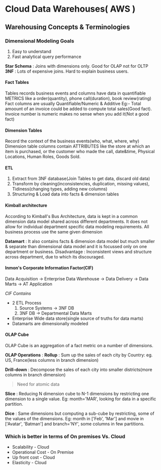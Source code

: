 # Cloud Data Warehouses( AWS )

## Warehousing Concepts & Terminologies

### Dimensional Modeling Goals
1. Easy to understand
2. Fast analytical query performance

**Star Schema** : Joins with dimensions only. Good for OLAP not for OLTP   
**3NF** : Lots of expensive joins. Hard to explain business users. 

#### Fact Tables
Tables records business events and columns have data in quantifiable METRICS like a order(quantity), phone call(duration), book review(rating)
Fact columns are usually Quantifiable/Numeric & Additive
Eg:- Total amoount of an invoice could be added to compute total sales(Good fact). Invoice number is numeric makes no sense when you add it(Not a good fact)

#### Dimension Tables
Record the context of the business events(who, what, where, why)
Dimension table columns contain ATTRIBUTES like the store at which an item is purchased, or the customer who made the call, date&time, Physical Locations, Human Roles, Goods Sold. 

#### ETL
1. Extract from 3NF database(Join Tables to get data, discard old data)
2. Transform by cleaning(inconsistencies, duplication, missing values), Tidiness(changing types, adding new columns)
3. Structuring & Load data into facts & dimension tables

#### Kimball architecture
According to Kimball's Bus Architecture, data is kept in a common dimension data model shared across different departments. It does not allow for individual department specific data modeling requirements.
All business process use the same given dimension

**Datamart** : It also contains facts & dimension data model but much smaller & separate than dimensional data model and it is focussed only on one department or business. 
Disadvantage : Inconsistent views and structure across department, due to which its discouraged. 

#### Inmon's Corporate Information Factor(CIF)
Data Acquisition -> Enterprise Data Warehouse -> Data Delivery -> Data Marts -> AT Application  

*CIF Contains*  
* 2 ETL Process
    1. Source Systems -> 3NF DB
    2. 3NF DB -> Departmental Data Marts  
* Enterprise Wide data store(single source of truths for data marts)
* Datamarts are dimensionally modeled

#### OLAP Cube
OLAP Cube is an aggregation of a fact metric on a number of dimensions.   

**OLAP Operations** : 
**Rollup** : Sum up the sales of each city by Country: eg. US, France(less columns in branch dimension)  

**Drill-down** : Decompose the sales of each city into smaller districts(more columns in branch dimension)

> Need for atomic data

**Slice** : Reducing N dimension cube to N-1 dimensions by restricting one dimension to a single value. Eg: month='MAR', looking for data in a specific partition.  

**Dice** : Same dimensions but computing a sub-cube by restricting, some of the values of the dimensions. Eg: month in ['Feb', 'Mar'] and movie in ['Avatar', 'Batman'] and branch='NY', some columns in few partitions.

### Which is better in terms of On premises Vs. Cloud  
* Scalability - Cloud
* Operational Cost - On Premise
* Up front cost - Cloud 
* Elasticity - Cloud 
